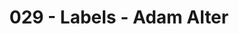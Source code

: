---
categories: [podcasts]
air_date: Fri  1 August, 2014
short_url: http://pca.st/WzuY
source: http://traffic.libsyn.com/youarenotsosmart/029_-_Labels_-_Adam_Alter_1.mp3
show_website: http://youarenotsosmart.com
thumbnail: http://assets.libsyn.com/content/6414009.jpg
title: 029 - Labels - Adam Alter
show_name: You Are Not So Smart
---